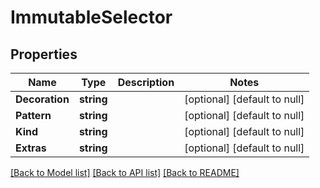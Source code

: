 # ImmutableSelector

## Properties
Name | Type | Description | Notes
------------ | ------------- | ------------- | -------------
**Decoration** | **string** |  | [optional] [default to null]
**Pattern** | **string** |  | [optional] [default to null]
**Kind** | **string** |  | [optional] [default to null]
**Extras** | **string** |  | [optional] [default to null]

[[Back to Model list]](../README.md#documentation-for-models) [[Back to API list]](../README.md#documentation-for-api-endpoints) [[Back to README]](../README.md)


